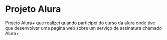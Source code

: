 # Projeto Alura
Projeto Alura+ que realizei quando participei do curso da alura onde tive que desenvolver uma pagina web sobre um serviço de assinatura chamado Alura+ 
